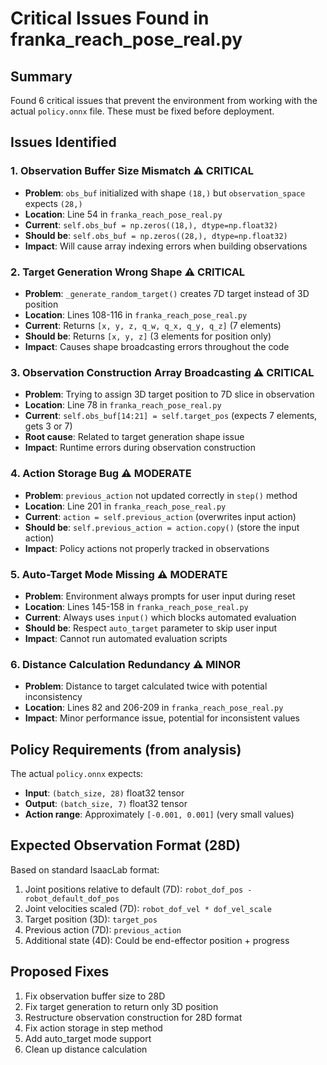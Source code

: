 # Critical Issues Found in franka_reach_pose_real.py

## Summary
Found 6 critical issues that prevent the environment from working with the actual `policy.onnx` file. These must be fixed before deployment.

## Issues Identified

### 1. **Observation Buffer Size Mismatch** ⚠️ CRITICAL
- **Problem**: `obs_buf` initialized with shape `(18,)` but `observation_space` expects `(28,)`
- **Location**: Line 54 in `franka_reach_pose_real.py`
- **Current**: `self.obs_buf = np.zeros((18,), dtype=np.float32)`
- **Should be**: `self.obs_buf = np.zeros((28,), dtype=np.float32)`
- **Impact**: Will cause array indexing errors when building observations

### 2. **Target Generation Wrong Shape** ⚠️ CRITICAL 
- **Problem**: `_generate_random_target()` creates 7D target instead of 3D position
- **Location**: Lines 108-116 in `franka_reach_pose_real.py`
- **Current**: Returns `[x, y, z, q_w, q_x, q_y, q_z]` (7 elements)
- **Should be**: Returns `[x, y, z]` (3 elements for position only)
- **Impact**: Causes shape broadcasting errors throughout the code

### 3. **Observation Construction Array Broadcasting** ⚠️ CRITICAL
- **Problem**: Trying to assign 3D target position to 7D slice in observation
- **Location**: Line 78 in `franka_reach_pose_real.py` 
- **Current**: `self.obs_buf[14:21] = self.target_pos` (expects 7 elements, gets 3 or 7)
- **Root cause**: Related to target generation shape issue
- **Impact**: Runtime errors during observation construction

### 4. **Action Storage Bug** ⚠️ MODERATE
- **Problem**: `previous_action` not updated correctly in `step()` method
- **Location**: Line 201 in `franka_reach_pose_real.py`
- **Current**: `action = self.previous_action` (overwrites input action)
- **Should be**: `self.previous_action = action.copy()` (store the input action)
- **Impact**: Policy actions not properly tracked in observations

### 5. **Auto-Target Mode Missing** ⚠️ MODERATE
- **Problem**: Environment always prompts for user input during reset
- **Location**: Lines 145-158 in `franka_reach_pose_real.py`
- **Current**: Always uses `input()` which blocks automated evaluation
- **Should be**: Respect `auto_target` parameter to skip user input
- **Impact**: Cannot run automated evaluation scripts

### 6. **Distance Calculation Redundancy** ⚠️ MINOR
- **Problem**: Distance to target calculated twice with potential inconsistency
- **Location**: Lines 82 and 206-209 in `franka_reach_pose_real.py`
- **Impact**: Minor performance issue, potential for inconsistent values

## Policy Requirements (from analysis)
The actual `policy.onnx` expects:
- **Input**: `(batch_size, 28)` float32 tensor
- **Output**: `(batch_size, 7)` float32 tensor  
- **Action range**: Approximately `[-0.001, 0.001]` (very small values)

## Expected Observation Format (28D)
Based on standard IsaacLab format:
1. Joint positions relative to default (7D): `robot_dof_pos - robot_default_dof_pos`
2. Joint velocities scaled (7D): `robot_dof_vel * dof_vel_scale`  
3. Target position (3D): `target_pos`
4. Previous action (7D): `previous_action`
5. Additional state (4D): Could be end-effector position + progress

## Proposed Fixes
1. Fix observation buffer size to 28D
2. Fix target generation to return only 3D position
3. Restructure observation construction for 28D format
4. Fix action storage in step method
5. Add auto_target mode support
6. Clean up distance calculation